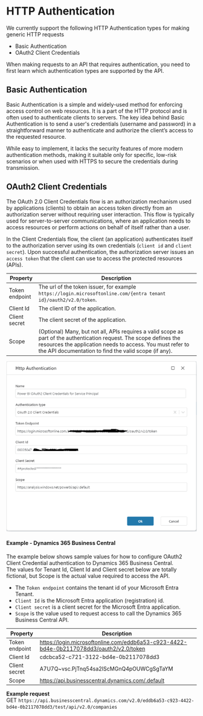# HTTP Authentication

We currently support the following HTTP Authentication types for making generic HTTP requests

- Basic Authentication
- OAuth2 Client Credentials

When making requests to an API that requires authentication, you need to first learn which authentication types are supported by the API.

## Basic Authentication

Basic Authentication is a simple and widely-used method for enforcing access control on web resources. It is a part of the HTTP protocol and is often used to authenticate clients to servers. The key idea behind Basic Authentication is to send a user's credentials (username and password) in a straightforward manner to authenticate and authorize the client’s access to the requested resource.

While easy to implement, it lacks the security features of more modern authentication methods, making it suitable only for specific, low-risk scenarios or when used with HTTPS to secure the credentials during transmission.

## OAuth2 Client Credentials

The OAuth 2.0 Client Credentials flow is an authorization mechanism used by applications (clients) to obtain an access token directly from an authorization server without requiring user interaction. This flow is typically used for server-to-server communications, where an application needs to access resources or perform actions on behalf of itself rather than a user.

In the Client Credentials flow, the client (an application) authenticates itself to the authorization server using its own credentials (`client id` and `client secret`). Upon successful authentication, the authorization server issues an `access token` that the client can use to access the protected resources (APIs).

<!--prettier-ignore-->
| Property       | Description                                                                                      |
| -------------- | ------------------------------------------------------------------------------------------------ |
| Token endpoint | The url of the token issuer, for example `https://login.microsoftonline.com/{entra tenant id}/oauth2/v2.0/token`.|
| Client Id      | The client ID of the application. |
| Client secret  | The client secret of the application. |
| Scope          | (Optional) Many, but not all, APIs requires a valid scope as part of the authentication request. The scope defines the resources the application needs to access.  You must refer to the API documentation to find the valid scope (if any). |

![img](/images/flow/http-authentication-oauth2-client-credentials.png)

#### Example - Dynamics 365 Business Central

The example below shows sample values for how to configure OAuth2 Client Credential authentication to Dynamics 365 Business Central.  
The values for Tenant Id, Client Id and Client secret below are totally fictional, but Scope is the actual value required to access the API.

- The `Token endpoint` contains the tenant id of your Microsoft Entra Tenant.
- `Client Id` is the Microsoft Entra application (registration) id.
- `Client secret` is a client secret for the Microsoft Entra application.
- `Scope` is the value used to request access to call the Dynamics 365 Business Central API.

<!--prettier-ignore-->
| Property       | Description                                                                                    |
| -------------- | -----------------------------------------------------------------------------------------------|
| Token endpoint | https://login.microsoftonline.com/eddb6a53-c923-4422-bd4e-0b2117078dd3/oauth2/v2.0/token       |
| Client Id      | cdcbca52-c721-3122-bd4e-0b2117078dd3                                                           |
| Client secret  | A7U7Q~vsc.PjTnq54sa2IScMGnQ4pOUWCgSgTaYM                                                       |
| Scope          | https://api.businesscentral.dynamics.com/.default                                              |

**Example request**  
GET `https://api.businesscentral.dynamics.com/v2.0/eddb6a53-c923-4422-bd4e-0b2117078dd3/test/api/v2.0/companies`
